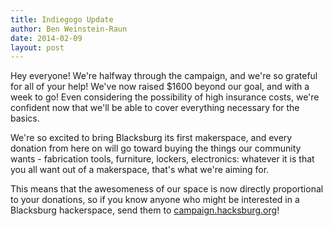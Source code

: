```yaml
---
title: Indiegogo Update
author: Ben Weinstein-Raun
date: 2014-02-09
layout: post
---
```

Hey everyone! We're halfway through the campaign, and we're so grateful for all of your help! We've now raised $1600 beyond our goal, and with a week to go! Even considering the possibility of high insurance costs, we're confident now that we'll be able to cover everything necessary for the basics.

We're so excited to bring Blacksburg its first makerspace, and every donation from here on will go toward buying the things our community wants - fabrication tools, furniture, lockers, electronics: whatever it is that you all want out of a makerspace, that's what we're aiming for.

This means that the awesomeness of our space is now directly proportional to your donations, so if you know anyone who might be interested in a Blacksburg hackerspace, send them to [campaign.hacksburg.org](http://campaign.hacksburg.org)!
